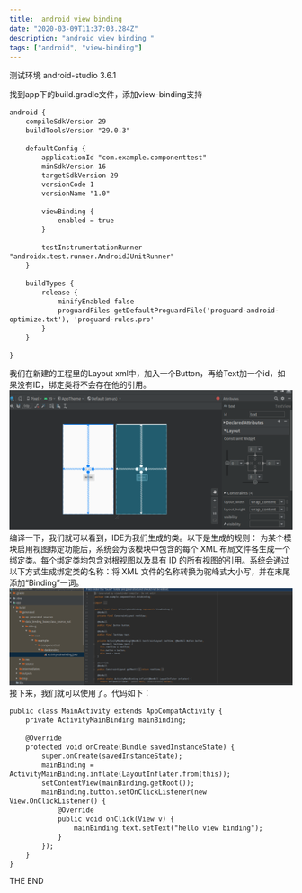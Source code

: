 ```yaml
---
title:  android view binding
date: "2020-03-09T11:37:03.284Z"
description: "android view binding "
tags: ["android", "view-binding"]
---
```


测试环境 android-studio 3.6.1  

找到app下的build.gradle文件，添加view-binding支持  
```
android {
    compileSdkVersion 29
    buildToolsVersion "29.0.3"

    defaultConfig {
        applicationId "com.example.componenttest"
        minSdkVersion 16
        targetSdkVersion 29
        versionCode 1
        versionName "1.0"

        viewBinding {
            enabled = true
        }

        testInstrumentationRunner "androidx.test.runner.AndroidJUnitRunner"
    }

    buildTypes {
        release {
            minifyEnabled false
            proguardFiles getDefaultProguardFile('proguard-android-optimize.txt'), 'proguard-rules.pro'
        }
    }

}
```
我们在新建的工程里的Layout xml中，加入一个Button，再给Text加一个id，如果没有ID，绑定类将不会存在他的引用。
![Layout信息](add_control.png)
编译一下，我们就可以看到，IDE为我们生成的类。以下是生成的规则：
为某个模块启用视图绑定功能后，系统会为该模块中包含的每个 XML 布局文件各生成一个绑定类。每个绑定类均包含对根视图以及具有 ID 的所有视图的引用。系统会通过以下方式生成绑定类的名称：将 XML 文件的名称转换为驼峰式大小写，并在末尾添加“Binding”一词。
![生成类](generated.png)
接下来，我们就可以使用了。代码如下：
```
public class MainActivity extends AppCompatActivity {
    private ActivityMainBinding mainBinding;

    @Override
    protected void onCreate(Bundle savedInstanceState) {
        super.onCreate(savedInstanceState);
        mainBinding = ActivityMainBinding.inflate(LayoutInflater.from(this));
        setContentView(mainBinding.getRoot());
        mainBinding.button.setOnClickListener(new View.OnClickListener() {
            @Override
            public void onClick(View v) {
                mainBinding.text.setText("hello view binding");
            }
        });
    }
}
```
THE END
